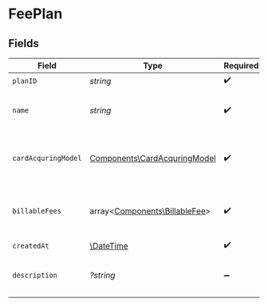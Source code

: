 # FeePlan


## Fields

| Field                                                                        | Type                                                                         | Required                                                                     | Description                                                                  | Example                                                                      |
| ---------------------------------------------------------------------------- | ---------------------------------------------------------------------------- | ---------------------------------------------------------------------------- | ---------------------------------------------------------------------------- | ---------------------------------------------------------------------------- |
| `planID`                                                                     | *string*                                                                     | :heavy_check_mark:                                                           | N/A                                                                          |                                                                              |
| `name`                                                                       | *string*                                                                     | :heavy_check_mark:                                                           | The name of the fee plan.                                                    | Fixed Rate Merchant Plan                                                     |
| `cardAcquringModel`                                                          | [Components\CardAcquringModel](../../Models/Components/CardAcquringModel.md) | :heavy_check_mark:                                                           | Specifies the card processing pricing model                                  |                                                                              |
| `billableFees`                                                               | array<[Components\BillableFee](../../Models/Components/BillableFee.md)>      | :heavy_check_mark:                                                           | Additional usage-based fees for this plan.                                   |                                                                              |
| `createdAt`                                                                  | [\DateTime](https://www.php.net/manual/en/class.datetime.php)                | :heavy_check_mark:                                                           | N/A                                                                          |                                                                              |
| `description`                                                                | *?string*                                                                    | :heavy_minus_sign:                                                           | A description of the fee plan.                                               |                                                                              |